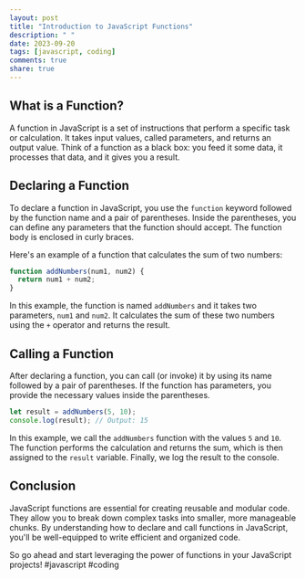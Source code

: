 ```yaml
---
layout: post
title: "Introduction to JavaScript Functions"
description: " "
date: 2023-09-20
tags: [javascript, coding]
comments: true
share: true
---
```


## What is a Function?

A function in JavaScript is a set of instructions that perform a specific task or calculation. It takes input values, called parameters, and returns an output value. Think of a function as a black box: you feed it some data, it processes that data, and it gives you a result.

## Declaring a Function

To declare a function in JavaScript, you use the `function` keyword followed by the function name and a pair of parentheses. Inside the parentheses, you can define any parameters that the function should accept. The function body is enclosed in curly braces.

Here's an example of a function that calculates the sum of two numbers:

```javascript
function addNumbers(num1, num2) {
  return num1 + num2;
}
```

In this example, the function is named `addNumbers` and it takes two parameters, `num1` and `num2`. It calculates the sum of these two numbers using the `+` operator and returns the result.

## Calling a Function

After declaring a function, you can call (or invoke) it by using its name followed by a pair of parentheses. If the function has parameters, you provide the necessary values inside the parentheses.

```javascript
let result = addNumbers(5, 10);
console.log(result); // Output: 15
```

In this example, we call the `addNumbers` function with the values `5` and `10`. The function performs the calculation and returns the sum, which is then assigned to the `result` variable. Finally, we log the result to the console.

## Conclusion

JavaScript functions are essential for creating reusable and modular code. They allow you to break down complex tasks into smaller, more manageable chunks. By understanding how to declare and call functions in JavaScript, you'll be well-equipped to write efficient and organized code.

So go ahead and start leveraging the power of functions in your JavaScript projects! #javascript #coding
